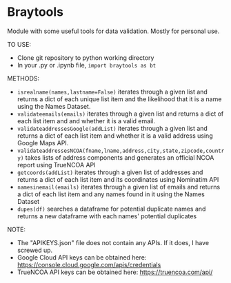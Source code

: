 # Braytools
Module with some useful tools for data validation. Mostly for personal use.

TO USE:
* Clone git repository to python working directory
* In your .py or .ipynb file, <code>import braytools as bt</code>

METHODS:
* <code>isrealname(names,lastname=False)</code> iterates through a given list and returns a dict of each unique list item and the likelihood that it is a name using the Names Dataset.
* <code>validateemails(emails)</code> iterates through a given list and returns a dict of each list item and and whether it is a valid email.
* <code>validateaddressesGoogle(addList)</code> iterates through a given list and returns a dict of each list item and whether it is a valid address using Google Maps API.
* <code>validateaddressesNCOA(fname,lname,address,city,state,zipcode,country)</code> takes lists of address components and generates an official NCOA report using TrueNCOA API
* <code>getcoords(addList)</code> iterates through a given list of addresses and returns a dict of each list item and its coordinates using Nominatim API
* <code>namesinemail(emails)</code> iterates through a given list of emails and returns a dict of each list item and any names found in it using the Names Dataset
* <code>dupes(df)</code> searches a dataframe for potential duplicate names and returns a new dataframe with each names' potential duplicates

NOTE:
* The "APIKEYS.json" file does not contain any APIs. If it does, I have screwed up. 
* Google Cloud API keys can be obtained here: https://console.cloud.google.com/apis/credentials
* TrueNCOA API keys can be obtained here: https://truencoa.com/api/